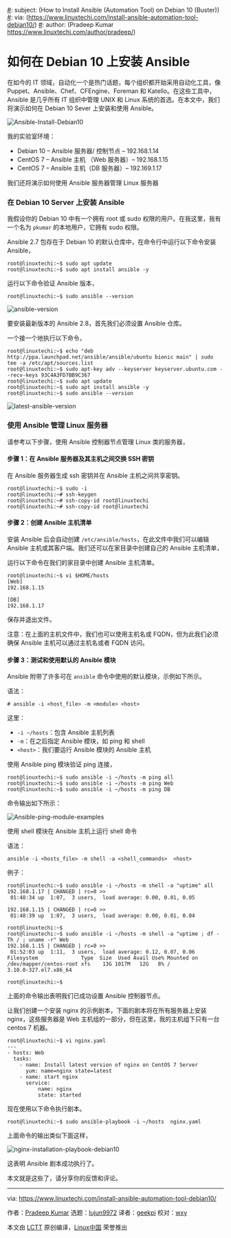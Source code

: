 [#]: collector: (lujun9972)
[#]: translator: (geekpi)
[#]: reviewer: (wxy)
[#]: publisher: ( )
[#]: url: ( )
[#]: subject: (How to Install Ansible (Automation Tool) on Debian 10 (Buster))
[#]: via: (https://www.linuxtechi.com/install-ansible-automation-tool-debian10/)
[#]: author: (Pradeep Kumar https://www.linuxtechi.com/author/pradeep/)

如何在 Debian 10 上安装 Ansible
======

在如今的 IT 领域，自动化一个是热门话题，每个组织都开始采用自动化工具，像 Puppet、Ansible、Chef、CFEngine、Foreman 和 Katello。在这些工具中，Ansible 是几乎所有 IT 组织中管理 UNIX 和 Linux 系统的首选。在本文中，我们将演示如何在 Debian 10 Sever 上安装和使用 Ansible。

![Ansible-Install-Debian10][2]

我的实验室环境：

* Debian 10 – Ansible 服务器/ 控制节点 – 192.168.1.14
* CentOS 7 – Ansible 主机 （Web 服务器）– 192.168.1.15
* CentOS 7 – Ansible 主机（DB 服务器）– 192.169.1.17

我们还将演示如何使用 Ansible 服务器管理 Linux 服务器

### 在 Debian 10 Server 上安装 Ansible

我假设你的 Debian 10 中有一个拥有 root 或 sudo 权限的用户。在我这里，我有一个名为 `pkumar` 的本地用户，它拥有 sudo 权限。

Ansible 2.7 包存在于 Debian 10 的默认仓库中，在命令行中运行以下命令安装 Ansible，

```
root@linuxtechi:~$ sudo apt update
root@linuxtechi:~$ sudo apt install ansible -y
```

运行以下命令验证 Ansible 版本，

```
root@linuxtechi:~$ sudo ansible --version
```

![ansible-version](https://www.linuxtechi.com/wp-content/uploads/2019/08/ansible-version.jpg)

要安装最新版本的 Ansible 2.8，首先我们必须设置 Ansible 仓库。

一个接一个地执行以下命令，

```
root@linuxtechi:~$ echo "deb http://ppa.launchpad.net/ansible/ansible/ubuntu bionic main" | sudo tee -a /etc/apt/sources.list
root@linuxtechi:~$ sudo apt-key adv --keyserver keyserver.ubuntu.com --recv-keys 93C4A3FD7BB9C367
root@linuxtechi:~$ sudo apt update
root@linuxtechi:~$ sudo apt install ansible -y
root@linuxtechi:~$ sudo ansible --version
```

![latest-ansible-version](https://www.linuxtechi.com/wp-content/uploads/2019/08/latest-ansible-version.jpg)

### 使用 Ansible 管理 Linux 服务器

请参考以下步骤，使用 Ansible 控制器节点管理 Linux 类的服务器，

#### 步骤 1：在 Ansible 服务器及其主机之间交换 SSH 密钥

在 Ansible 服务器生成 ssh 密钥并在 Ansible 主机之间共享密钥。

```
root@linuxtechi:~$ sudo -i
root@linuxtechi:~# ssh-keygen
root@linuxtechi:~# ssh-copy-id root@linuxtechi
root@linuxtechi:~# ssh-copy-id root@linuxtechi
```

#### 步骤 2：创建 Ansible 主机清单

安装 Ansible 后会自动创建 `/etc/ansible/hosts`，在此文件中我们可以编辑 Ansible 主机或其客户端。我们还可以在家目录中创建自己的 Ansible 主机清单，

运行以下命令在我们的家目录中创建 Ansible 主机清单。

```
root@linuxtechi:~$ vi $HOME/hosts
[Web]
192.168.1.15

[DB]
192.168.1.17
```

保存并退出文件。

注意：在上面的主机文件中，我们也可以使用主机名或 FQDN，但为此我们必须确保 Ansible 主机可以通过主机名或者 FQDN 访问。

#### 步骤 3：测试和使用默认的 Ansible 模块

Ansible 附带了许多可在 `ansible` 命令中使用的默认模块，示例如下所示。

语法：

```
# ansible -i <host_file> -m <module> <host>
```

这里：

  * `-i ~/hosts`：包含 Ansible 主机列表
  * `-m`：在之后指定 Ansible 模块，如 ping 和 shell
  * `<host>`：我们要运行 Ansible 模块的 Ansible 主机

使用 Ansible ping 模块验证 ping 连接，

```
root@linuxtechi:~$ sudo ansible -i ~/hosts -m ping all
root@linuxtechi:~$ sudo ansible -i ~/hosts -m ping Web
root@linuxtechi:~$ sudo ansible -i ~/hosts -m ping DB
```

命令输出如下所示：

![Ansible-ping-module-examples](https://www.linuxtechi.com/wp-content/uploads/2019/08/Ansible-ping-module-examples.jpg)

使用 shell 模块在 Ansible 主机上运行 shell 命令

语法：

```
ansible -i <hosts_file> -m shell -a <shell_commands>  <host>
```

例子：

```
root@linuxtechi:~$ sudo ansible -i ~/hosts -m shell -a "uptime" all
192.168.1.17 | CHANGED | rc=0 >>
 01:48:34 up  1:07,  3 users,  load average: 0.00, 0.01, 0.05

192.168.1.15 | CHANGED | rc=0 >>
 01:48:39 up  1:07,  3 users,  load average: 0.00, 0.01, 0.04

root@linuxtechi:~$
root@linuxtechi:~$ sudo ansible -i ~/hosts -m shell -a "uptime ; df -Th / ; uname -r" Web
192.168.1.15 | CHANGED | rc=0 >>
 01:52:03 up  1:11,  3 users,  load average: 0.12, 0.07, 0.06
Filesystem              Type  Size  Used Avail Use% Mounted on
/dev/mapper/centos-root xfs    13G 1017M   12G   8% /
3.10.0-327.el7.x86_64

root@linuxtechi:~$
```

上面的命令输出表明我们已成功设置 Ansible 控制器节点。

让我们创建一个安装 nginx 的示例剧本，下面的剧本将在所有服务器上安装 nginx，这些服务器是 Web 主机组的一部分，但在这里，我的主机组下只有一台 centos 7 机器。

```
root@linuxtechi:~$ vi nginx.yaml
---
- hosts: Web
  tasks:
    - name: Install latest version of nginx on CentOS 7 Server
      yum: name=nginx state=latest
    - name: start nginx
      service:
          name: nginx
          state: started
```

现在使用以下命令执行剧本。

```
root@linuxtechi:~$ sudo ansible-playbook -i ~/hosts  nginx.yaml
```

上面命令的输出类似下面这样，

![nginx-installation-playbook-debian10](https://www.linuxtechi.com/wp-content/uploads/2019/08/nginx-installation-playbook-debian10.jpg)

这表明 Ansible 剧本成功执行了。

本文就是这些了，请分享你的反馈和评论。

--------------------------------------------------------------------------------

via: https://www.linuxtechi.com/install-ansible-automation-tool-debian10/

作者：[Pradeep Kumar][a]
选题：[lujun9972][b]
译者：[geekpi](https://github.com/geekpi)
校对：[wxy](https://github.com/wxy)

本文由 [LCTT](https://github.com/LCTT/TranslateProject) 原创编译，[Linux中国](https://linux.cn/) 荣誉推出

[a]: https://www.linuxtechi.com/author/pradeep/
[b]: https://github.com/lujun9972
[1]: data:image/gif;base64,R0lGODlhAQABAIAAAAAAAP///yH5BAEAAAAALAAAAAABAAEAAAIBRAA7
[2]: https://www.linuxtechi.com/wp-content/uploads/2019/08/Ansible-Install-Debian10.jpg
